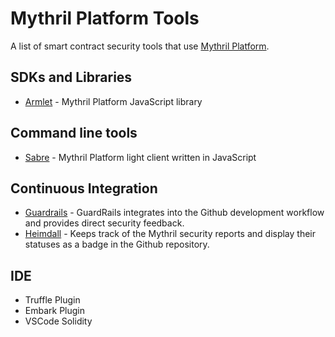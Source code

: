 # Mythril Platform Tools

A list of smart contract security tools that use [Mythril Platform](https://mythril.ai).

## SDKs and Libraries

- [Armlet](https://github.com/ConsenSys/armlet) - Mythril Platform JavaScript library

## Command line tools

- [Sabre](https://github.com/b-mueller/sabre) - Mythril Platform light client written in JavaScript

## Continuous Integration

- [Guardrails](https://www.guardrails.io) - GuardRails integrates into the Github development workflow and provides direct security feedback.
- [Heimdall](https://heimdall.maddevs.io) - Keeps track of the Mythril security reports and display their statuses as a badge in the Github repository.

## IDE

- Truffle Plugin
- Embark Plugin
- VSCode Solidity
